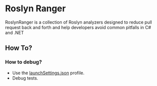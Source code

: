 # Roslyn Ranger

RoslynRanger is a collection of Roslyn analyzers designed to reduce pull request back and forth and help developers avoid common pitfalls in C# and .NET

## How To?
### How to debug?
- Use the [launchSettings.json](Properties/launchSettings.json) profile.
- Debug tests.
